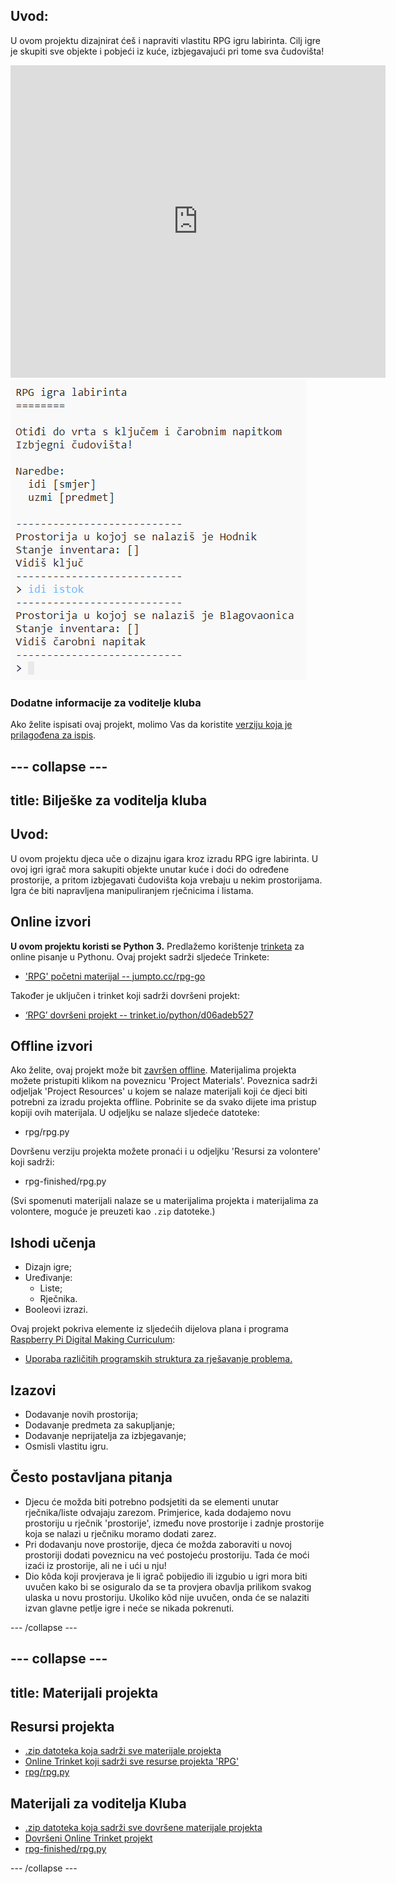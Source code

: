 ## Uvod:

U ovom projektu dizajnirat ćeš i napraviti vlastitu RPG igru labirinta. Cilj igre je skupiti sve objekte i pobjeći iz kuće, izbjegavajući pri tome sva čudovišta!

<div class="trinket">
  <iframe src="https://trinket.io/embed/python/d06adeb527?outputOnly=true&start=result" width="600" height="500" frameborder="0" marginwidth="0" marginheight="0" allowfullscreen>
  </iframe>
  <img src="images/rpg-finished.png">
</div>

### Dodatne informacije za voditelje kluba

Ako želite ispisati ovaj projekt, molimo Vas da koristite [verziju koja je prilagođena za ispis](https://projects.raspberrypi.org/en/projects/rpg/print).

## \--- collapse \---

## title: Bilješke za voditelja kluba

## Uvod:

U ovom projektu djeca uče o dizajnu igara kroz izradu RPG igre labirinta. U ovoj igri igrač mora sakupiti objekte unutar kuće i doći do određene prostorije, a pritom izbjegavati čudovišta koja vrebaju u nekim prostorijama. Igra će biti napravljena manipuliranjem rječnicima i listama.

## Online izvori

**U ovom projektu koristi se Python 3.** Predlažemo korištenje [trinketa](https://trinket.io/) za online pisanje u Pythonu. Ovaj projekt sadrži sljedeće Trinkete:

+ ['RPG' početni materijal -- jumpto.cc/rpg-go](http://jumpto.cc/rpg-go)

Također je uključen i trinket koji sadrži dovršeni projekt:

+ [‘RPG’ dovršeni projekt -- trinket.io/python/d06adeb527](https://trinket.io/python/d06adeb527)

## Offline izvori

Ako želite, ovaj projekt može bit [završen offline](https://www.codeclubprojects.org/en-GB/resources/python-working-offline/). Materijalima projekta možete pristupiti klikom na poveznicu 'Project Materials'. Poveznica sadrži odjeljak 'Project Resources' u kojem se nalaze materijali koji će djeci biti potrebni za izradu projekta offline. Pobrinite se da svako dijete ima pristup kopiji ovih materijala. U odjeljku se nalaze sljedeće datoteke:

+ rpg/rpg.py

Dovršenu verziju projekta možete pronaći i u odjeljku 'Resursi za volontere' koji sadrži:

+ rpg-finished/rpg.py

(Svi spomenuti materijali nalaze se u materijalima projekta i materijalima za volontere, moguće je preuzeti kao `.zip` datoteke.)

## Ishodi učenja

+ Dizajn igre;
+ Uređivanje: 
    + Liste;
    + Rječnika.
+ Booleovi izrazi.

Ovaj projekt pokriva elemente iz sljedećih dijelova plana i programa [Raspberry Pi Digital Making Curriculum](http://rpf.io/curriculum):

+ [Uporaba različitih programskih struktura za rješavanje problema.](https://www.raspberrypi.org/curriculum/programming/builder)

## Izazovi

+ Dodavanje novih prostorija;
+ Dodavanje predmeta za sakupljanje;
+ Dodavanje neprijatelja za izbjegavanje;
+ Osmisli vlastitu igru.

## Često postavljana pitanja

+ Djecu će možda biti potrebno podsjetiti da se elementi unutar rječnika/liste odvajaju zarezom. Primjerice, kada dodajemo novu prostoriju u rječnik 'prostorije', između nove prostorije i zadnje prostorije koja se nalazi u rječniku moramo dodati zarez.
+ Pri dodavanju nove prostorije, djeca će možda zaboraviti u novoj prostoriji dodati poveznicu na već postojeću prostoriju. Tada će moći izaći iz prostorije, ali ne i ući u nju!
+ Dio kôda koji provjerava je li igrač pobijedio ili izgubio u igri mora biti uvučen kako bi se osiguralo da se ta provjera obavlja prilikom svakog ulaska u novu prostoriju. Ukoliko kôd nije uvučen, onda će se nalaziti izvan glavne petlje igre i neće se nikada pokrenuti.

\--- /collapse \---

## \--- collapse \---

## title: Materijali projekta

## Resursi projekta

+ [.zip datoteka koja sadrži sve materijale projekta](resources/rpg-project-resources.zip)
+ [Online Trinket koji sadrži sve resurse projekta 'RPG'](http://jumpto.cc/rpg-go)
+ [rpg/rpg.py](resources/rpg-rpg.py)

## Materijali za voditelja Kluba

+ [.zip datoteka koja sadrži sve dovršene materijale projekta](resources/rpg-volunteer-resources.zip)
+ [Dovršeni Online Trinket projekt](https://trinket.io/python/d06adeb527)
+ [rpg-finished/rpg.py](resources/rpg-finished-rpg.py)

\--- /collapse \---